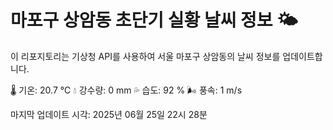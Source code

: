 
# 마포구 상암동 초단기 실황 날씨 정보 🌤️

이 리포지토리는 기상청 API를 사용하여 서울 마포구 상암동의 날씨 정보를 업데이트합니다. 

🌡️ 기온: 20.7 ℃
💧 강수량: 0 mm
💦 습도: 92 %
🌬️ 풍속: 1 m/s

마지막 업데이트 시각: 2025년 06월 25일 22시 28분    
